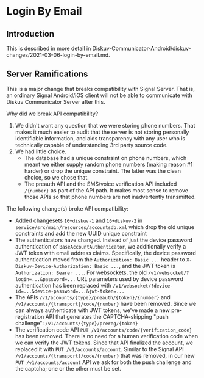# Login By Email

## Introduction

This is described in more detail in Diskuv-Communicator-Android/diskuv-changes/2021-03-06-login-by-email.md.

## Server Ramifications

This is a major change that breaks compatibility with Signal Server.
That is, an ordinary Signal Android/iOS client will not be able to communicate with
Diskuv Communicator Server after this.

Why did we break API compatibility?
1. We didn't want any question that we were storing phone numbers. That makes it much easier to audit
   that the server is not storing personally identifiable information, and aids transparency with
   any user who is technically capable of understanding 3rd party source code.
2. We had little choice.
   * The database had a unique constraint on phone numbers, which meant we either supply
     random phone numbers (making reason #1 harder) or drop the unique constraint. The latter was the
     clean choice, so we chose that.
   * The preauth API and the SMS/voice verification API included `/{number}` as part of the API path. It makes most
     sense to remove those APIs so that phone numbers are not inadvertently transmitted.

The following change(s) broke API compatibility:

* Added changesets `16+diskuv-1` and `16+diskuv-2` in `service/src/main/resources/accountsdb.xml` which
  drop the old unique constraints and add the new UUID unique constraint
* The authenticators have changed. Instead of just the device password authentication of
  `BaseAccountAuthenticator`, we additionally verify a JWT token with email address claims.
  Specifically, the device password authentication moved from the `Authorization: Basic ...` header
  to `X-Diskuv-Device-Authorization: Basic ...`, and the JWT token is `Authorization: Bearer ...`.
  For websockets, the old `/v1/websocket/?login=...&password=...` URL parameters used by device
  password authentication has been replaced with
  `/v1/websocket/?device-id=...&device-password=...&jwt-token=...`
* The APIs `/v1/accounts/{type}/preauth/{token}/{number}` and `/v1/accounts/{transport}/code/{number}`
  have been removed. Since we can always authenticate with JWT tokens, we've made a new pre-registration
  API that generates the CAPTCHA-skipping "push challenge": `/v1/accounts/{type}/prereg/{token}`
* The verification code API `PUT /v1/accounts/code/{verification_code}` has been removed. There is no
  need for a human verification code when we can verify the JWT tokens. Since that API finalized the
  account, we replaced it with `PUT /v1/accounts/account`. Similar to the Signal API
  `/v1/accounts/{transport}/code/{number}` that was removed, in our new `PUT /v1/accounts/account` API
  we ask for both the push challenge and the captcha; one or the other must be set.
